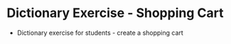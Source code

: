 # Dictionary Exercise - Shopping Cart


- Dictionary exercise for students - create a shopping cart

